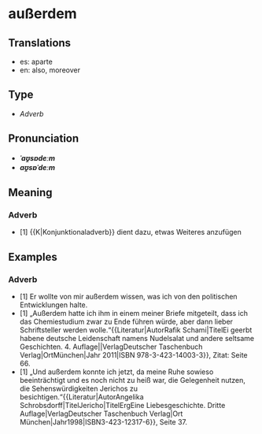 # außerdem
## Translations
- es: aparte
- en: also, moreover
## Type
- _Adverb_
## Pronunciation
- **_ˈaʊ̯sɐdeːm_**
- **_aʊ̯sɐˈdeːm_**
## Meaning
### Adverb
- [1] {{K|Konjunktionaladverb}} dient dazu, etwas Weiteres anzufügen
## Examples
### Adverb
- [1] Er wollte von mir außerdem wissen, was ich von den politischen Entwicklungen halte.
- [1] „Außerdem hatte ich ihm in einem meiner Briefe mitgeteilt, dass ich das Chemiestudium zwar zu Ende führen würde, aber dann lieber Schriftsteller werden wolle.“<ref>{{Literatur|AutorRafik Schami|TitelEi geerbt habene deutsche Leidenschaft namens Nudelsalat und andere seltsame Geschichten. 4. Auflage||VerlagDeutscher Taschenbuch Verlag|OrtMünchen|Jahr 2011|ISBN 978-3-423-14003-3}}, Zitat: Seite 66.</ref>
- [1] „Und außerdem konnte ich jetzt, da meine Ruhe sowieso beeinträchtigt und es noch nicht zu heiß war, die Gelegenheit nutzen, die Sehenswürdigkeiten Jerichos zu besichtigen.“<ref>{{Literatur|AutorAngelika Schrobsdorff|TitelJericho|TitelErgEine Liebesgeschichte. Dritte Auflage|VerlagDeutscher Taschenbuch Verlag|Ort München|Jahr1998|ISBN3-423-12317-6}}, Seite 37.</ref>
